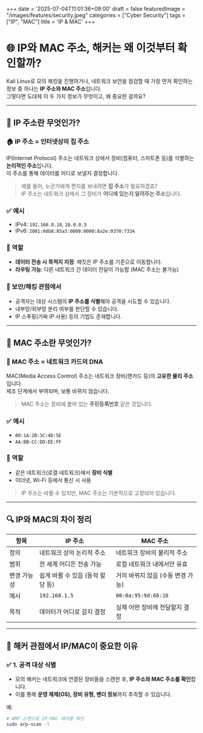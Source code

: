 +++
date = '2025-07-04T11:01:36+09:00'
draft = false
featuredImage = "/images/features/security.jpeg"
categories = ["Cyber Security"]
tags = ["IP", "MAC"]
title = 'IP & MAC'
+++

# 🌐 IP와 MAC 주소, 해커는 왜 이것부터 확인할까?

Kali Linux로 모의 해킹을 진행하거나, 네트워크 보안을 점검할 때 가장 먼저 확인하는 정보 중 하나는 **IP 주소와 MAC 주소**입니다.  
그렇다면 도대체 이 두 가지 정보가 무엇이고, 왜 중요한 걸까요?

---

## 📌 IP 주소란 무엇인가?

### 🏠 IP 주소 = 인터넷상의 집 주소

IP(Internet Protocol) 주소는 네트워크 상에서 장비(컴퓨터, 스마트폰 등)를 식별하는 **논리적인 주소**입니다.  
이 주소를 통해 데이터를 어디로 보낼지 결정합니다.

> 예를 들어, 누군가에게 편지를 보내려면 **집 주소**가 필요하겠죠?  
> IP 주소는 네트워크 상에서 그 장비가 **어디에 있는지 알려주는 주소**입니다.

### ✅ 예시

- IPv4: `192.168.0.10`, `10.0.0.5`
- IPv6: `2001:0db8:85a3:0000:0000:8a2e:0370:7334`

### 🧭 역할

- **데이터 전송 시 목적지 지정**: 패킷은 IP 주소를 기준으로 이동합니다.
- **라우팅 가능**: 다른 네트워크 간 데이터 전달이 가능함 (MAC 주소는 불가능)

### 🎯 보안/해킹 관점에서

- 공격자는 대상 시스템의 **IP 주소를 식별**해야 공격을 시도할 수 있습니다.
- 내부망/외부망 분리 여부를 판단할 수 있습니다.
- IP 스푸핑(가짜 IP 사용) 등의 기법도 존재합니다.

---

## 🪪 MAC 주소란 무엇인가?

### 🧬 MAC 주소 = 네트워크 카드의 DNA

MAC(Media Access Control) 주소는 네트워크 장비(랜카드 등)의 **고유한 물리 주소**입니다.  
제조 단계에서 부여되며, 보통 바뀌지 않습니다.

> MAC 주소는 장비에 붙어 있는 **주민등록번호** 같은 것입니다.

### ✅ 예시

- `00:1A:2B:3C:4D:5E`
- `AA:BB:CC:DD:EE:FF`

### 🧭 역할

- 같은 네트워크(로컬 네트워크)에서 **장비 식별**
- 이더넷, Wi-Fi 등에서 통신 시 사용

> IP 주소는 바뀔 수 있지만, MAC 주소는 기본적으로 고정되어 있습니다.

---

## 🔍 IP와 MAC의 차이 정리

| 항목        | IP 주소                            | MAC 주소                         |
|-------------|-------------------------------------|----------------------------------|
| 정의        | 네트워크 상의 논리적 주소           | 네트워크 장비의 물리적 주소     |
| 범위        | 전 세계 어디든 전송 가능            | 로컬 네트워크 내에서만 유효     |
| 변경 가능성 | 쉽게 바뀔 수 있음 (동적 할당 등)    | 거의 바뀌지 않음 (수동 변경 가능)|
| 예시        | `192.168.1.5`                      | `00:0a:95:9d:68:16`              |
| 목적        | 데이터가 어디로 갈지 결정            | 실제 어떤 장비에 전달할지 결정  |

---

## 🧠 해커 관점에서 IP/MAC이 중요한 이유

### ✅ 1. 공격 대상 식별

- 모의 해커는 네트워크에 연결된 장비들을 스캔한 후, **IP 주소와 MAC 주소를 확인**합니다.
- 이를 통해 **운영 체제(OS), 장비 유형, 벤더 정보**까지 추측할 수 있습니다.

예:
```bash
# ARP 스캔으로 IP-MAC 테이블 확인
sudo arp-scan -l
